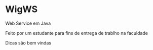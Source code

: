 # WigWS

Web Service em Java

Feito por um estudante para fins de entrega de trablho na faculdade

Dicas são bem vindas
